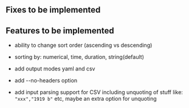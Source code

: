 ## Fixes to be implemented

## Features to be implemented

- ability to change sort order (ascending vs descending)

- sorting by: numerical, time, duration, string(default)

- add output modes yaml and csv

- add --no-headers option

-  add input  parsing support  for CSV  including unquoting  of stuff
  like: `"xxx","1919 b"` etc, maybe an extra option for unquoting


